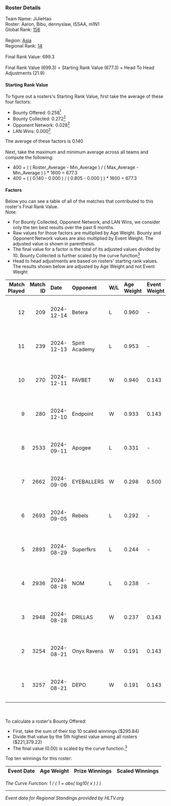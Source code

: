 ### Roster Details<br />
Team Name: JiJieHao<br />
Roster: Aaron, Bibu, dennyslaw, ISSAA, m1N1<br />
Global Rank: [156](../../standings_global_2025_01_20.md)<br />
<br />
Region: [Asia]( ../../standings_asia_2025_01_20.md)<br />
Regional Rank: [14]( ../../standings_asia_2025_01_20.md)<br />
<br />
Final Rank Value:  699.3<br />
<br />
Final Rank Value (699.3) = Starting Rank Value (677.3) + Head To Head Adjustments (21.9)<br />

#### Starting Rank Value<br />
To figure out a rosters's Starting Rank Value, first take the average of these four factors:<br />
- Bounty Offered: 0.258[<sup>1</sup>](#table2)
- Bounty Collected: 0.272[<sup>2</sup>](#table1)
- Opponent Network: 0.028[<sup>2</sup>](#table1)
- LAN Wins: 0.000[<sup>2</sup>](#table1)

The average of these factors is 0.140<br />
<br />
Next, take the maximum and minimum average across all teams and compute the following:<br />
- 400 + ( ( Roster_Average - Min_Average ) / ( Max_Average - Min_Average ) ) * 1600 = 677.3
- 400 + ( ( 0.140 - 0.000 ) / ( 0.805 - 0.000 ) ) * 1600 = 677.3


#### Factors<br />
Below you can see a table of all of the matches that contributed to this roster's Final Rank Value.<br />
Note:<br />

- For Bounty Collected, Opponent Network, and LAN Wins, we consider only the ten best results over the past 6 months.
- Raw values for those factors are multiplied by Age Weight. Bounty and Opponent Network values are also multiplied by Event Weight. The adjusted value is shown in parenthesis.
- The final value for a factor is the total of its adjusted values divided by 10. Bounty Collected is further scaled by the curve function[<sup>3</sup>](#curveFunction)
- Head to head adjustments are based on rosters' starting rank values. The results shown below are adjusted by Age Weight and not Event Weight
<span id="table1"></span><br />


| Match Played | Match ID | Date       | Opponent       | W/L | Age Weight | Event Weight | Bounty Collected | Opponent Network | LAN Wins  | H2H Adj. | Roster                                    |
| -: | -: | :- | :- | :- | :- | :- | :- | :- | :- | -: | :- |
|           12 |      209 | 2024-12-14 | Betera         | L   | 0.960      | -            | -                | -                | -         |   -16.50 | Aaron, Bibu, dennyslaw, ISSAA, m1N1       |
|           11 |      239 | 2024-12-13 | Spirit Academy | L   | 0.953      | -            | -                | -                | -         |    -3.78 | Aaron, Bibu, dennyslaw, ISSAA, m1N1       |
|           10 |      270 | 2024-12-11 | FAVBET         | W   | 0.940      | 0.143        | 0.073 (0.010)    | 0.894 (0.120)    | 0 (0.000) |    22.96 | Aaron, Bibu, dennyslaw, ISSAA, m1N1       |
|            9 |      280 | 2024-12-10 | Endpoint       | W   | 0.933      | 0.143        | 0.033 (0.004)    | 0.511 (0.068)    | 0 (0.000) |    20.21 | Aaron, Bibu, dennyslaw, ISSAA, m1N1       |
|            8 |     2533 | 2024-09-11 | Apogee         | L   | 0.331      | -            | -                | -                | -         |    -4.04 | 0SAMAS, Aaron, Bibu, dennyslaw, m1N1      |
|            7 |     2662 | 2024-09-06 | EYEBALLERS     | W   | 0.298      | 0.500        | 0.039 (0.006)    | 0.565 (0.084)    | 0 (0.000) |     6.87 | 0SAMAS, Aaron, Bibu, dennyslaw, m1N1      |
|            6 |     2693 | 2024-09-05 | Rebels         | L   | 0.292      | -            | -                | -                | -         |    -2.72 | 0SAMAS, Aaron, Bibu, dennyslaw, m1N1      |
|            5 |     2893 | 2024-08-29 | Superfkrs      | L   | 0.244      | -            | -                | -                | -         |    -5.68 | 0SAMAS, dennyslaw, Duplicate, ISSAA, m1N1 |
|            4 |     2936 | 2024-08-28 | NOM            | L   | 0.238      | -            | -                | -                | -         |    -5.51 | 0SAMAS, dennyslaw, Duplicate, ISSAA, m1N1 |
|            3 |     2948 | 2024-08-28 | DRILLAS        | W   | 0.237      | 0.143        | 0.009 (0.000)    | 0.254 (0.009)    | 0 (0.000) |     5.07 | 0SAMAS, dennyslaw, Duplicate, ISSAA, m1N1 |
|            2 |     3254 | 2024-08-21 | Onyx Ravens    | W   | 0.191      | 0.143        | 0.018 (0.001)    | 0.046 (0.001)    | 0 (0.000) |     2.21 | 0SAMAS, dennyslaw, Duplicate, ISSAA, m1N1 |
|            1 |     3257 | 2024-08-21 | DEPO           | W   | 0.191      | 0.143        | 0.011 (0.000)    | 0.044 (0.001)    | 0 (0.000) |     2.87 | 0SAMAS, dennyslaw, Duplicate, ISSAA, m1N1 |

<br />
<span id="table2"></span><br />
To calculate a roster's Bounty Offered:<br />

- First, take the sum of their top 10 scaled winnings ($295.84)
- Divide that value by the 5th highest value among all rosters ($221,379.22)
- The final value (0.00) is scaled by the curve function.[<sup>3</sup>](#curveFunction)

Top ten winnings for this roster:<br />

| Event Date | Age Weight | Prize Winnings | Scaled Winnings |
| :- | -: | :- | :- |


<span id="curveFunction"></span>_The Curve Function: 1 / ( 1 + abs( log10( x ) ) )_<br />

---
_Event data for Regional Standings provided by HLTV.org_<br />
